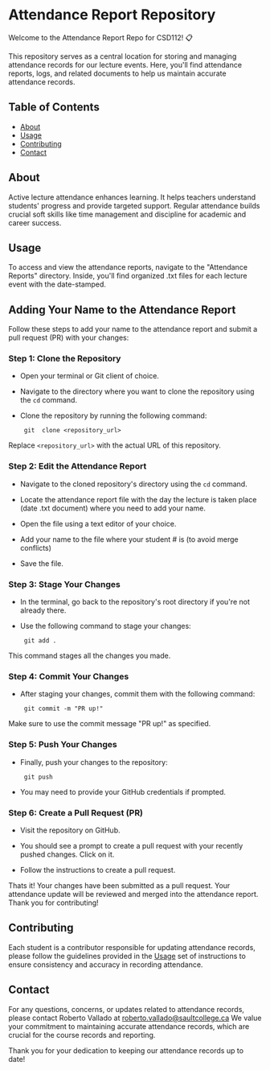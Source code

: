 # Attendance Report Repository

Welcome to the Attendance Report Repo for CSD112! 📋

This repository serves as a central location for storing and managing attendance records for our lecture events. Here, you'll find attendance reports, logs, and related documents to help us maintain accurate attendance records.

## Table of Contents

- [About](#about)
- [Usage](#usage)
- [Contributing](#contributing)
- [Contact](#contact)

## About

Active lecture attendance enhances learning. It helps teachers understand students' progress and provide targeted support. 
Regular attendance builds crucial soft skills like time management and discipline for academic and career success.

## Usage

To access and view the attendance reports, navigate to the "Attendance Reports" directory. Inside, you'll find organized .txt files for each lecture event with the date-stamped.

## Adding Your Name to the Attendance Report

Follow these steps to add your name to the attendance report and submit a pull request (PR) with your changes:

### Step 1: Clone the Repository

- Open your terminal or Git client of choice.

- Navigate to the directory where you want to clone the repository using the `cd` command.

- Clone the repository by running the following command:

	` git  clone <repository_url>`

Replace `<repository_url>`  with the actual URL of this repository.

### Step 2: Edit the Attendance Report

- Navigate to the cloned repository's directory using the  `cd` command.

- Locate the attendance report file with the day the lecture is taken place (date .txt document) where you need to add your name.

- Open the file using a text editor of your choice.

- Add your name to the file where your student # is (to avoid merge conflicts)

- Save the file.

### Step 3: Stage Your Changes

- In the terminal, go back to the repository's root directory if you're not already there.

- Use the following command to stage your changes:

	` git add .`

This command stages all the changes you made.

### Step 4: Commit Your Changes

- After staging your changes, commit them with the following command:

	` git commit -m "PR up!"`

Make sure to use the commit message "PR up!" as specified.

### Step 5: Push Your Changes

- Finally, push your changes to the repository:

	` git push`

- You may need to provide your GitHub credentials if prompted.

### Step 6: Create a Pull Request (PR)

- Visit the repository on GitHub.

- You should see a prompt to create a pull request with your recently pushed changes. Click on it.

- Follow the instructions to create a pull request.

Thats it! Your changes have been submitted as a pull request. Your attendance update will be reviewed and merged into the attendance report. Thank you for contributing!

## Contributing

Each student is a contributor responsible for updating attendance records, please follow the guidelines provided in the [Usage](#usage) set of instructions to ensure consistency and accuracy in recording attendance.

## Contact

For any questions, concerns, or updates related to attendance records, please contact Roberto Vallado at roberto.vallado@saultcollege.ca  We value your commitment to maintaining accurate attendance records, which are crucial for the course records and reporting.

Thank you for your dedication to keeping our attendance records up to date!

